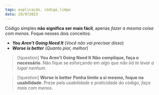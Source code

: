```yaml
---
tags: explicação, código_limpo
data: 29/072023
---
```




Código simples **não significa ser mais fácil**, apenas *fazer a mesma coisa com menos*. Foque nesses dois conceitos:
- ***You Aren’t Going Need It*** (*Você não vai precisar disso*)
- ***Worse is better*** (*Quanto pior, melhor*)

>[!question] **You Aren’t Going Need It**
>**Não complique, faça o necessário**. Não fique se esforçando em *algo que não irá te levar a lugar nenhum*.

>[!question] **Worse is better**
>**Ponha limite a si mesmo, foque na usabilidade**. Preze pela *usabilidade e praticidade* do código, *faça mais com menos*.
>